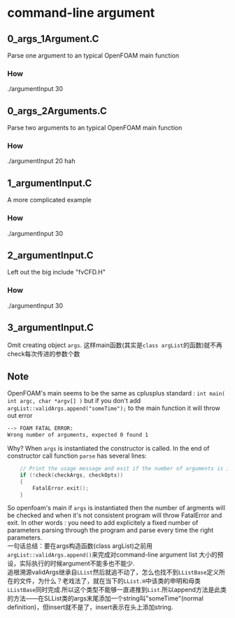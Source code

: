 # command-line argument

## 0_args_1Argument.C
Parse one argument to an typical OpenFOAM main function
### How
./argumentInput 30

## 0_args_2Arguments.C
Parse two arguments to an typical OpenFOAM main function
### How
./argumentInput 20 hah

## 1_argumentInput.C
A more complicated example
### How
./argumentInput 30

## 2_argumentInput.C
Left out the big include "fvCFD.H"
### How
./argumentInput 30

## 3_argumentInput.C
Omit creating object `args`. 这样main函数(其实是`class argList`的函数)就不再check每次传进的参数个数

## Note
OpenFOAM's main seems to be the same as cplusplus standard : `int main( int argc, char *argv[] )`
but if you don't add `argList::validArgs.append("someTime");` to the main function it will throw
out error 
```bash
--> FOAM FATAL ERROR: 
Wrong number of arguments, expected 0 found 1
```
Why?
When `args` is instantiated the constructor is called. In the end of constructor call function
`parse` has several lines:
```cpp
    // Print the usage message and exit if the number of arguments is incorrect
    if (!check(checkArgs, checkOpts))
    {
        FatalError.exit();
    }
```
So openfoam's main if `args` is instantiated then the number of argments will be
checked and when it's not consistent program will throw FatalError and exit. In 
other words : you need to add explicitely a fixed number of parameters parsing 
through the program and parse every time the right parameters.   
一句话总结：要在args构造函数(class argList)之前用`argList::validArgs.append()`来完成对command-line argument list
大小的预设，实际执行的时候argument不能多也不能少.   
追根溯源validArgs继承自`LList`然后就追不动了，怎么也找不到`LListBase`定义所在的文件，为什么？老戏法了，就在当下的`LList.H`中该类的申明和母类`LListBase`同时完成.所以这个类型不能够一直递推到`List`.所以append方法是此类的方法——在SLList<string>类的args末尾添加一个string叫"someTime"(normal definition)，但insert就不是了，insert表示在头上添加string.
